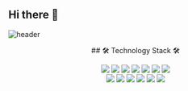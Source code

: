 ## Hi there 👋

![header](https://capsule-render.vercel.app/api?type=waving&color=auto&height=300&section=header&text=Donghyun%20An&fontSize=80&animation=fadeIn&fontAlign=60&fontAlignY=50)

<center> 
  ## 🛠 Technology Stack  🛠

  <img src="https://img.shields.io/badge/Python-3766AB?style=flat&logo=Python&logoColor=white"/> <img src="https://img.shields.io/badge/Java-007396?style=flat&logo=Java&logoColor=white"/> <img src="https://img.shields.io/badge/C-A8B9CC?style=flat&logo=C&logoColor=white"/> <img src="https://img.shields.io/badge/C++-00599C?style=flat&logo=C%2B%2B&logoColor=white"/> <img src="https://img.shields.io/badge/JavaScript-F7DF1E?style=flat&logo=JavaScript&logoColor=white"/> <img src="https://img.shields.io/badge/Swift-FA7343?style=flat&logo=Swift&logoColor=white"/> <img src="https://img.shields.io/badge/Dart-0175C2?style=flat&logo=Dart&logoColor=white"/>  
  <img src="https://img.shields.io/badge/React-61DAFB?style=flat&logo=React&logoColor=white"/> <img src="https://img.shields.io/badge/Node.js-339933?style=flat&logo=Node.js&logoColor=white"/> <img src="https://img.shields.io/badge/GraphQL-E10098?style=flat&logo=GraphQL&logoColor=white"/> <img src="https://img.shields.io/badge/ios-000000?style=flat&logo=Apple&logoColor=white"/> <img src="https://img.shields.io/badge/Flutter-02569B?style=flat&logo=Flutter&logoColor=white"/> <img src="https://img.shields.io/badge/Tensorflow-FF6F00?style=flat&logo=Tensorflow&logoColor=white"/>

</center>


